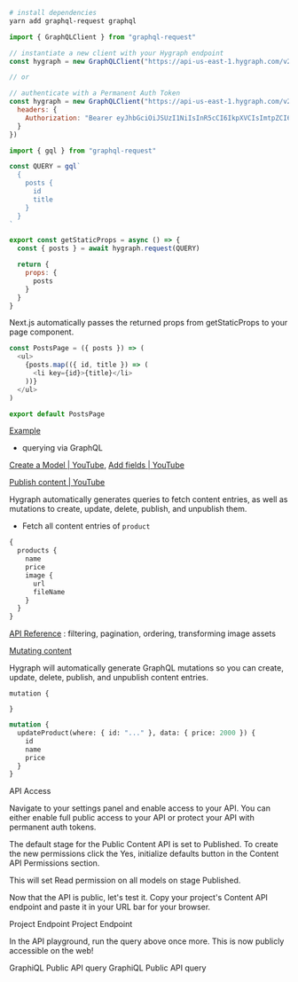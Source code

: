 ```bash
# install dependencies
yarn add graphql-request graphql
```

```js
import { GraphQLClient } from "graphql-request"

// instantiate a new client with your Hygraph endpoint
const hygraph = new GraphQLClient("https://api-us-east-1.hygraph.com/v2/clbq4ju4z13gl01uuf7xi0ulm/master")

// or

// authenticate with a Permanent Auth Token
const hygraph = new GraphQLClient("https://api-us-east-1.hygraph.com/v2/clbq4ju4z13gl01uuf7xi0ulm/master", {
  headers: {
    Authorization: "Bearer eyJhbGciOiJSUzI1NiIsInR5cCI6IkpXVCIsImtpZCI6Ik1qYzFORUUzTUVaQk9EZzBNVGsyT1RVME1VTTRSa1ZEUkRRNFFVRkJOVVpHUmtaRk0wWkNRZyJ9.eyJodHRwczovL2dyYXBoY21zLmNvbS9sb2dpbnNDb3VudCI6MSwiaHR0cHM6Ly9ncmFwaGNtcy5jb20vZmxhZ3MiOnt9LCJpc3MiOiJodHRwczovL2F1dGguZ3JhcGhjbXMuY29tLyIsInN1YiI6ImdpdGh1Ynw3MDUyODM0NiIsImF1ZCI6IjhWV1NkeVVodFpUNDNuQWlwcjJmaktSaGpKbXA4c1l5IiwiaWF0IjoxNjcxMTU4NDI2LCJleHAiOjE2NzE3NjMyMjYsInNpZCI6Imhrd2J4T3lqN3QyOVFhUDJqZlFULVNxeEVPWXhFNmJMIiwibm9uY2UiOiIxdVlmU0hKQjd3fjZtYjRKaFlBWS5TbzBTelpEZkdGYSJ9.PRugKmozmxP12dJZyRJhJi4Brn4rRrm8Kv-ASpzKcOKGhvincsPcd56cF4r_ijOaXWpa3mLTI704vbpmiNlhwXtfI0RCyT6A5SaLZJR9QbDhoJlsNupo5TG-xLfXlN85qmMlbMK9g3foDLOk0KKSc6L33U-bM0E_yNOpGkyiM_Q6xkRwynyCYCaUxNgbMVRfjoz5oyGXVr6PhSe7tiugP7SS3opHqgU3aXnoMiEMIxoPdJjrP6-xj7dxjcLWf9tXrVi2Z7_G9mUfvGDvQgJ8sJ9PsL3fmcKSG_jAR3GCHjudJoLxIhnVqtTI7TVRzNq_NBt409tf_o9OlLwYFcC3LQ"
  }
})
```

```js
import { gql } from "graphql-request"

const QUERY = gql`
  {
    posts {
      id
      title
    }
  }
`

export const getStaticProps = async () => {
  const { posts } = await hygraph.request(QUERY)

  return {
    props: {
      posts
    }
  }
}
```

Next.js automatically passes the returned props from getStaticProps to your page component.

```js
const PostsPage = ({ posts }) => (
  <ul>
    {posts.map(({ id, title }) => (
      <li key={id}>{title}</li>
    ))}
  </ul>
)

export default PostsPage
```

[Example]()

- querying via GraphQL

[Create a Model | YouTube](https://youtu.be/gDlWGrg8nxw), [Add fields | YouTube](https://youtu.be/W1x2OOFt7Ro)

[Publish content | YouTube](https://youtu.be/FOhtCIUgsvw)

Hygraph automatically generates queries to fetch content entries, as well as mutations to create, update, delete, publish, and unpublish them.

- Fetch all content entries of `product`

```GraphQL
{
  products {
    name
    price
    image {
      url
      fileName
    }
  }
}
```

[API Reference]() : filtering, pagination, ordering, transforming image assets

[Mutating content]()

Hygraph will automatically generate GraphQL mutations so you can create, update, delete, publish, and unpublish content entries.

```
mutation {

}
```

```GraphQL
mutation {
  updateProduct(where: { id: "..." }, data: { price: 2000 }) {
    id
    name
    price
  }
}
```

API Access

Navigate to your settings panel and enable access to your API. You can either enable full public access to your API or protect your API with permanent auth tokens.

The default stage for the Public Content API is set to Published. To create the new permissions click the Yes, initialize defaults button in the Content API Permissions section.

This will set Read permission on all models on stage Published.

Now that the API is public, let's test it. Copy your project's Content API endpoint and paste it in your URL bar for your browser.

Project Endpoint
Project Endpoint

In the API playground, run the query above once more. This is now publicly accessible on the web!

GraphiQL Public API query
GraphiQL Public API query
